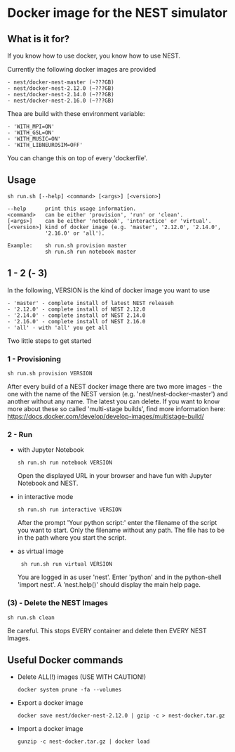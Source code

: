 # Docker image for the NEST simulator

## What is it for?

If you know how to use docker, you know how to use NEST.

Currently the following docker images are provided

    - nest/docker-nest-master (~???GB)
    - nest/docker-nest-2.12.0 (~???GB)
    - nest/docker-nest-2.14.0 (~???GB)
    - nest/docker-nest-2.16.0 (~???GB)
    
Thea are build with these environment variable:

	- 'WITH_MPI=ON'
	- 'WITH_GSL=ON'
	- 'WITH_MUSIC=ON'
	- 'WITH_LIBNEUROSIM=OFF'

You can change this on top of every 'dockerfile'.

   
## Usage

    sh run.sh [--help] <command> [<args>] [<version>]

    --help      print this usage information.
    <command>   can be either 'provision', 'run' or 'clean'.
    [<args>]    can be either 'notebook', 'interactice' or 'virtual'.
    [<version>] kind of docker image (e.g. 'master', '2.12.0', '2.14.0',
                '2.16.0' or 'all').

    Example:    sh run.sh provision master
                sh run.sh run notebook master

## 1 - 2 (- 3)

In the following, VERSION is the kind of docker image you want to use

    - 'master' - complete install of latest NEST releaseh
    - '2.12.0' - complete install of NEST 2.12.0
    - '2.14.0' - complete install of NEST 2.14.0
    - '2.16.0' - complete install of NEST 2.16.0
    - 'all' - with 'all' you get all

Two little steps to get started

### 1 - Provisioning

    sh run.sh provision VERSION
    
After every build of a NEST docker image there are two more images - the one 
with the name of the NEST version (e.g. 'nest/nest-docker-master') and 
another without any name. The latest you can delete.
If you want to know more about these so called 'multi-stage builds', find 
more information here: 
<https://docs.docker.com/develop/develop-images/multistage-build/>

### 2 - Run

-   with Jupyter Notebook

        sh run.sh run notebook VERSION

    Open the displayed URL in your browser and have fun with Jupyter
    Notebook and NEST.

-   in interactive mode

        sh run.sh run interactive VERSION

    After the prompt 'Your python script:' enter the filename of the script
    you want to start. Only the filename without any path. The file has to
    be in the path where you start the script.

-   as virtual image

         sh run.sh run virtual VERSION

    You are logged in as user 'nest'. Enter 'python' and in the
    python-shell 'import nest'. A 'nest.help()' should display the main
    help page.

### (3) - Delete the NEST Images

    sh run.sh clean

Be careful. This stops EVERY container and delete then EVERY NEST Images.

## Useful Docker commands

-   Delete ALL(!) images (USE WITH CAUTION!)

        docker system prune -fa --volumes

-   Export a docker image

        docker save nest/docker-nest-2.12.0 | gzip -c > nest-docker.tar.gz

-   Import a docker image

        gunzip -c nest-docker.tar.gz | docker load
